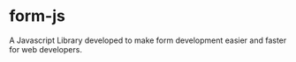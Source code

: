 # form-js
A Javascript Library developed to make form development easier and faster for web developers.
